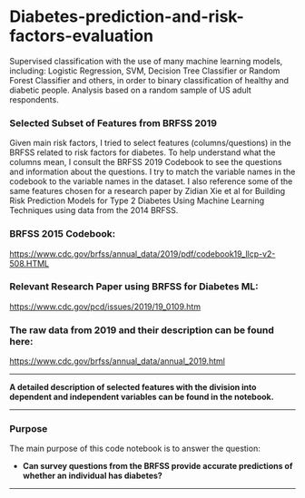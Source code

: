 # Diabetes-prediction-and-risk-factors-evaluation
Supervised classification with the use of many machine learning models, including: Logistic Regression, SVM, Decision Tree Classifier or Random Forest Classifier and others, in order to binary classification of healthy and diabetic people. Analysis based on a random sample of US adult respondents.

### Selected Subset of Features from BRFSS 2019

Given main risk factors, I tried to select features (columns/questions) in the BRFSS related to risk factors for diabetes. To help understand what the columns mean, I consult the BRFSS 2019 Codebook to see the questions and information about the questions. I try to match the variable names in the codebook to the variable names in the dataset. I also reference some of the same features chosen for a research paper by Zidian Xie et al for Building Risk Prediction Models for Type 2 Diabetes Using Machine Learning Techniques using data from the 2014 BRFSS.

### BRFSS 2015 Codebook:
https://www.cdc.gov/brfss/annual_data/2019/pdf/codebook19_llcp-v2-508.HTML

### Relevant Research Paper using BRFSS for Diabetes ML: 
https://www.cdc.gov/pcd/issues/2019/19_0109.htm

### The raw data from 2019 and their description can be found here:
https://www.cdc.gov/brfss/annual_data/annual_2019.html

****

**A detailed description of selected features with the division into dependent and independent variables can be found in the notebook.**

****

### Purpose

The main purpose of this code notebook is to answer the question:

* **Can survey questions from the BRFSS provide accurate predictions of whether an individual has diabetes?**

****
